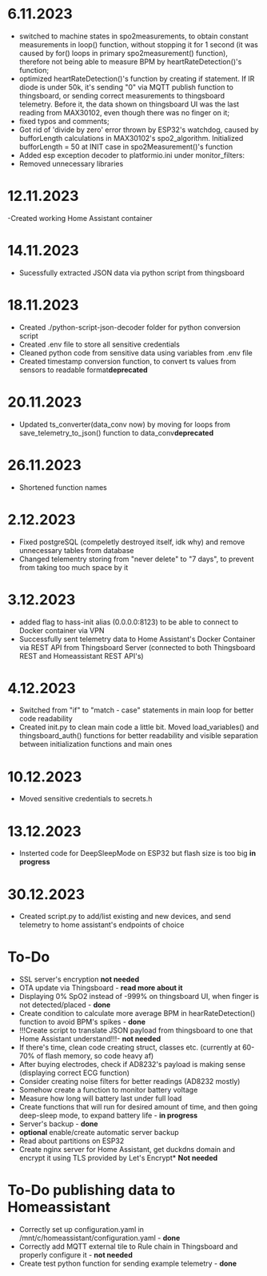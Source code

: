 
# 6.11.2023

- switched to machine states in spo2measurements, to obtain constant measurements in loop() function, without stopping it for 1 second (it was caused by for() loops in primary spo2measurement() function), therefore not being able to measure BPM by heartRateDetection()'s function;</br>
- optimized heartRateDetection()'s function by creating if statement. If IR diode is under 50k, it's sending "0" via MQTT publish function to thingsboard, or sending correct measurements to thingsboard telemetry. Before it, the data shown on thingsboard UI was the last reading from MAX30102, even though there was no finger on it;</br>
- fixed typos and comments;</br>
- Got rid of 'divide by zero' error thrown by ESP32's watchdog, caused by bufforLength calculations in MAX30102's spo2_algorithm. Initialized bufforLength = 50 at INIT case in spo2Measurement()'s function</br>
- Added esp exception decoder to platformio.ini under monitor_filters:</br>
- Removed unnecessary libraries</br>

# 12.11.2023

-Created working Home Assistant container</br>

# 14.11.2023

- Sucessfully extracted JSON data via python script from thingsboard</br>

# 18.11.2023

- Created ./python-script-json-decoder folder for python conversion script</br>
- Created .env file to store all sensitive credentials</br>
- Cleaned python code from sensitive data using variables from .env file</br>
- Created timestamp conversion function, to convert ts values from sensors to readable format**deprecated**</br>

# 20.11.2023

- Updated ts_converter(data_conv now) by moving for loops from save_telemetry_to_json() function to data_conv**deprecated**</br>

# 26.11.2023

- Shortened function names</br>

# 2.12.2023

- Fixed postgreSQL (compeletly destroyed itself, idk why) and remove unnecessary tables from database</br>
- Changed telementry storing from "never delete" to "7 days", to prevent from taking too much space by it </br>

# 3.12.2023

- added flag to hass-init alias (0.0.0.0:8123) to be able to connect to Docker container via VPN</br>
- Successfully sent telemetry data to Home Assistant's Docker Container via REST API from Thingsboard Server (connected to both Thingsboard REST and Homeassistant REST API's)</br>

# 4.12.2023

- Switched from "if" to "match - case" statements in main loop for better code readability</br>
- Created init.py to clean main code a little bit. Moved load_variables() and thingsboard_auth() functions for better readability and visible separation between initialization functions and main ones</br>

# 10.12.2023

- Moved sensitive credentials to secrets.h</br>

# 13.12.2023

- Insterted code for DeepSleepMode on ESP32 but flash size is too big **in progress**</br>

# 30.12.2023

- Created script.py to add/list existing and new devices, and send telemetry to home assistant's endpoints of choice</br>

# To-Do

- SSL server's encryption **not needed**</br>
- OTA update via Thingsboard - **read more about it**</br>
- Displaying 0% SpO2 instead of -999% on thingsboard UI, when finger is not detected/placed - **done**</br>
- Create condition to calculate more average BPM in hearRateDetection() function to avoid BPM's spikes - **done**</br>
- !!!Create script to translate JSON payload from thingsboard to one that Home Assistant understand!!!- **not needed**</br>
- If there's time, clean code creating struct, classes etc. (currently at 60-70% of flash memory, so code heavy af)</br>
- After buying electrodes, check if AD8232's payload is making sense (displaying correct ECG function)</br>
- Consider creating noise filters for better readings (AD8232 mostly)</br>
- Somehow create a function to monitor battery voltage</br>
- Measure how long will battery last under full load</br>
- Create functions that will run for desired amount of time, and then going deep-sleep mode, to expand battery life - **in progress**</br>
- Server's backup - **done**</br>
- **optional** enable/create automatic server backup</br>
- Read about partitions on ESP32</br>
- Create nginx server for Home Assistant, get duckdns domain and encrypt it using TLS provided by Let's Encrypt* **Not needed**</br>

# To-Do publishing data to Homeassistant

- Correctly set up configuration.yaml in /mnt/c/homeassistant/configuration.yaml - **done**</br>
- Correctly add MQTT external tile to Rule chain in Thingsboard and properly configure it - **not needed**</br>
- Create test python function for sending example telemetry - **done**</br>
